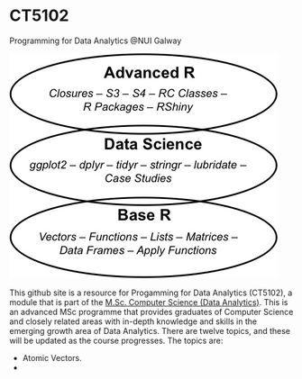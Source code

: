 # CT5102
Programming for Data Analytics @NUI Galway 

![Text](https://github.com/JimDuggan/CT5102/blob/master/images/CourseStructure.jpg)

This github site is a resource for Progamming for Data Analytics (CT5102), a module that is part of the [M.Sc. Computer Science (Data Analytics)](http://www.nuigalway.ie/courses/taught-postgraduate-courses/msc-in-computer-science-data-analytics.html#course_overview). This is an advanced MSc programme that provides graduates of Computer Science and closely related areas with in-depth knowledge and skills in the emerging growth area of Data Analytics. There are twelve topics, and these will be updated as the course progresses. The topics are:

* Atomic Vectors. 
* 


